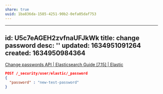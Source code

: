 ```yaml
---
share: true
uuid: 1ba836da-1585-4251-90b2-0efa05daf753
---
```

---
id: U5c7eAGEH2zvfnaUFJkWk
title: change password
desc: ''
updated: 1634951091264
created: 1634950984364
---

[Change passwords API | Elasticsearch Guide [7.15] | Elastic](https://www.elastic.co/guide/en/elasticsearch/reference/7.15/security-api-change-password.html)


``` json
POST /_security/user/elastic/_password
{
  "password" : "new-test-password"
}
```
